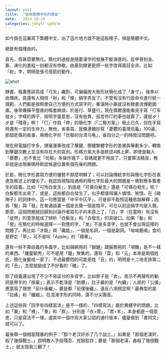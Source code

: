 ```yaml
---
layout: post
title:  "使用繁體字形的理由"
date:   2014-10-29
categories: jekyll update
---
```

如今我在這裏寫下繁體中文，出了這片地方就不是這般樣子，俱是簡體中文。

總是有個理由的。

首先，爲甚麼要簡化。簡化的過程是隨着漢字的發展不斷演進的。從甲骨到金、篆，演化的進程一刻都沒有停歇。由篆到隸更是把一些字改得面目全非。比如「射」字，明明是張弓搭箭的動作，

![shot](http://img0.ph.126.net/3LbjhCRy3udpD4j8Z7Qgkg==/3107483742903076392.jpg)

隸書、楷書應該寫成「弓矢」纔對，可偏偏按大致形狀簡化成了「身寸」，後來以訛傳訛，竟還有人相信「射」和「矮」倆字弄反了。不管有沒有行政命令進行統一規範，人們都是按照使自己方便的方式寫字的，秦漢時小篆就沒有隸書流傳範圍廣。後來嫌橫平豎直的楷書麻煩，於是行、草盛行。現在偶爾還能看見手寫「仃车就歺」字樣的牌子，按照字面意思，沒有依靠、孤苦伶仃的車也就算了，還就歺！歺是「殘骨」啊！「仃」作爲「停」的簡化字（「二簡方案」）廢止已久，但在手寫時還有一定的生命力，無他，省事耳。就像連續抄寫「憂鬱的臺灣烏龜」100遍，那個悲傷的故事，用簡化字形「忧郁的台湾乌龟」，省四分之一的時間沒問題吧。

現在用電腦打字多，揮毫運筆改成了擊鍵，簡體繁體字形的差異與筆劃多少，轉換到擊鍵次數上並沒有存在大的區別。形碼方案大多是默認4碼上屏，即使是輸入「憂鬱」,也不會比「忧郁」多操作幾下；音碼就更不用說了，只要算法精良，無非就是出現重碼時默認候選位置有個先後的問題。

於是，簡化字形書寫方便的優勢不那麼明顯了；可以討論傳統字形與簡化字形在表達及敘述上的優劣了。我認爲現階段通用的簡化字形最大的問題是一簡對應多繁產生的歧義。比如「可怜白发生」，到底是「可憐白髮生」還是「可憐白發生」呢？白髮都生出來了，或是，這些都白白發生了，似乎都值得讓人憐惜、惋惜。在《破陣子》的詞律中，這一句應當是「中平中仄平」，可是卻不能照這種思路解釋；因爲「髮」與「發」在普通話裏一個是去聲一個是陰平，可在以前這倆字均是入聲。那麼，這個問題就回歸到討論作者寫句子的本意上了，「白」字（在當時）有沒有「徒然」的意思就成了辨析「白髮生」和「白發生」的突破口。如果「髮」和「發」在簡化的時候選擇一一對應的字，「发」不是多音字，也就不會出現這樣的問題了。再比如「才能」與「纔能」，一個是名詞，一個是副詞。「呦呦鹿鳴」食的是野之「苹」，可不是叫「Apple」的「蘋果」。

還有一些不算歧義的多義字，比如捆綁用的「鎖鏈」跟裝飾用的「項鍊」是不一樣的東西。「鍾靈毓秀」可不是用「鐘」聚集的。還有「雲」和「云」本來是兩個姓氏，簡化後變成一家了。不過最鬱悶的可能是姓「丑」的，明明是十二地支排第二的「丑」，怎麼就變成了不好看的「醜」了。

除了歧義還出現了不少不易區分的多音字，比如房子是「舍」，表示不再擁有的動詞是帶手的「捨棄」；表示不乾淨是「骯髒」，肚子裏的是「內臟」；人民的「公僕」應當爲了理想「前仆後繼」，要是都「前僕後繼」，違反八項規定啊！最典型的是「拉縴」和「纖細」，在混淆字形的同時，還不分尖團音。

上述這些與「回字有四樣寫法」是不一樣的，「四樣寫法」屬於異體字的問題。比如「裏」和「裡」，「羣」和「群」，分別是「衣+里」，「君+羊」，本身都是一個意思，只是寫法不一樣，選其中一個作爲大家公認的通行版本，儘量做到「書同文」就可以了。

最後舉一個相當殘暴的例子：「那个老汉奸杀了几个战士。」如果是「那個老漢奸，殺了幾個戰士。」說明敵人手段殘忍、兇狠狡詐；要是「那個老漢，姦殺了幾個戰士。」就太毀我三觀了！

